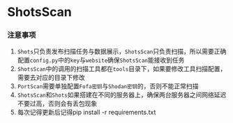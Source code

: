 # ShotsScan

### 注意事项

1. `Shots`只负责发布扫描任务与数据展示，`ShotsScan`只负责扫描，所以需要正确配置`config.py`中的`key`与`website`确保`ShotsScan`能接收到任务
2. `ShotsScan`中的调用的扫描工具都在`tools`目录下，如果要修改工具扫描配置，需要去对应的目录下修改
3. `PortScan`需要单独配置`Fofa密钥`与`Shodan密钥`的，否则不能正常扫描
4. `ShotsScan`和`Shots`如果搭建在不同的服务器上，确保两台服务器之间网络延迟不要过高，否则会有丢包现象
5. 每次记得更新后记得pip install -r requirements.txt

